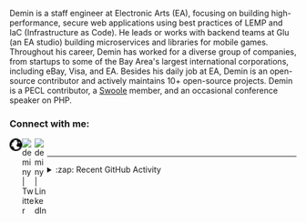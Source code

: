 Demin is a staff engineer at Electronic Arts (EA), focusing on building high-performance, secure web applications using best practices of LEMP and IaC (Infrastructure as Code). He leads or works with backend teams at Glu (an EA studio) building microservices and libraries for mobile games. Throughout his career, Demin has worked for a diverse group of companies, from startups to some of the Bay Area's largest international corporations, including eBay, Visa, and EA. Besides his daily job at EA, Demin is an open-source contributor and actively maintains 10+ open-source projects. Demin is a PECL contributor, a [Swoole](https://github.com/swoole) member, and an occasional conference speaker on PHP.

### Connect with me:

[<img align="left" alt="https://deminy.in" width="22px" src="https://raw.githubusercontent.com/iconic/open-iconic/master/svg/globe.svg" />][website]
[<img align="left" alt="deminy | Twitter" width="22px" src="https://cdn.jsdelivr.net/npm/simple-icons@v3/icons/twitter.svg" />][twitter]
[<img align="left" alt="deminy | LinkedIn" width="22px" src="https://cdn.jsdelivr.net/npm/simple-icons@v3/icons/linkedin.svg" />][linkedin]

<br />

[website]: https://deminy.in
[linkedin]: https://www.linkedin.com/in/deminy
[twitter]: https://twitter.com/deminy

---

<details>
  <summary>:zap: Recent GitHub Activity</summary>

<!--START_SECTION:activity-->
1. 🔒 Closed issue [#3](https://github.com/Crowdstar/couchbase3/issues/3) in [Crowdstar/couchbase3](https://github.com/Crowdstar/couchbase3)
2. ❗ Opened issue [#22](https://github.com/Crowdstar/couchbase3/issues/22) in [Crowdstar/couchbase3](https://github.com/Crowdstar/couchbase3)
3. ❗ Opened issue [#21](https://github.com/Crowdstar/couchbase3/issues/21) in [Crowdstar/couchbase3](https://github.com/Crowdstar/couchbase3)
4. ❗ Opened issue [#20](https://github.com/Crowdstar/couchbase3/issues/20) in [Crowdstar/couchbase3](https://github.com/Crowdstar/couchbase3)
5. ❗ Opened issue [#19](https://github.com/Crowdstar/couchbase3/issues/19) in [Crowdstar/couchbase3](https://github.com/Crowdstar/couchbase3)
<!--END_SECTION:activity-->

</details>
